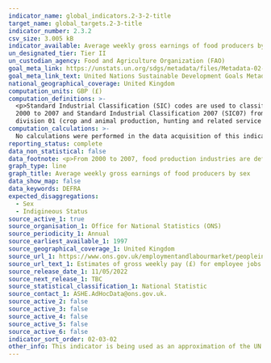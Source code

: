 ```yaml
---
indicator_name: global_indicators.2-3-2-title
target_name: global_targets.2-3-title
indicator_number: 2.3.2
csv_size: 3.005 kB
indicator_available: Average weekly gross earnings of food producers by sex
un_designated_tier: Tier II
un_custodian_agency: Food and Agriculture Organization (FAO)
goal_meta_link: https://unstats.un.org/sdgs/metadata/files/Metadata-02-03-02.pdf
goal_meta_link_text: United Nations Sustainable Development Goals Metadata (PDF 4.0 MB)
national_geographical_coverage: United Kingdom
computation_units: GBP (£)
computation_definitions: >-
  <p>Standard Industrial Classification (SIC) codes are used to classify business establishments and other statistical units by the type of economic activity in which they are engaged.</p><p>Food production industries are defined using Standard Industrial Classification 2003 (SIC03) from
  2000 to 2007 and Standard Industrial Classification 2007 (SIC07) from 2008 onwards.</p><p>For years 2000 to 2007, SIC03 division 01 (agriculture, hunting and related service activities) and 05 (fishing, fish farming and related service activities) are used. For years 2008 onwards, SIC07
  division 01 (crop and animal production, hunting and related service activities) and 03 (fishing and aquaculture) are used. Therefore, data from 2008 onwards should not be directly compared to earlier data.</p>
computation_calculations: >-
  No calculations were performed in the data acquisition of this indicator as appropriate data was readily available in the final format specified by this indicator. For insight into the details of potential calculations please refer to the original source metadata or source contact.
reporting_status: complete
data_non_statistical: false
data_footnote: <p>From 2000 to 2007, food production industries are defined using SIC03. From 2008, food production industries are defined using SIC07. Please see defintions section for further information.</p><p>Please note, the figures for 2021 are provisional values.</p>
graph_type: line
graph_title: Average weekly gross earnings of food producers by sex
data_show_map: false
data_keywords: DEFRA
expected_disaggregations:
  - Sex
  - Indigineous Status
source_active_1: true
source_organisation_1: Office for National Statistics (ONS)
source_periodicity_1: Annual  
source_earliest_available_1: 1997
source_geographical_coverage_1: United Kingdom
source_url_1: https://www.ons.gov.uk/employmentandlabourmarket/peopleinwork/earningsandworkinghours/adhocs/14616estimatesofgrossweeklypayforemployeejobsinfoodproductionindustriesuk2016to2021
source_url_text_1: Estimates of gross weekly pay (£) for employee jobs in food production industries - UK, 2016 to 2021
source_release_date_1: 11/05/2022
source_next_release_1: TBC
source_statistical_classification_1: National Statistic
source_contact_1: ASHE.AdHocData@ons.gov.uk.
source_active_2: false
source_active_3: false
source_active_4: false
source_active_5: false
source_active_6: false
indicator_sort_order: 02-03-02
other_info: This indicator is being used as an approximation of the UN SDG Indicator. Where possible, we will work to identify or develop UK data to meet the global indicator specification. This indicator has not been identified in collaboration with topic experts.
---
```

